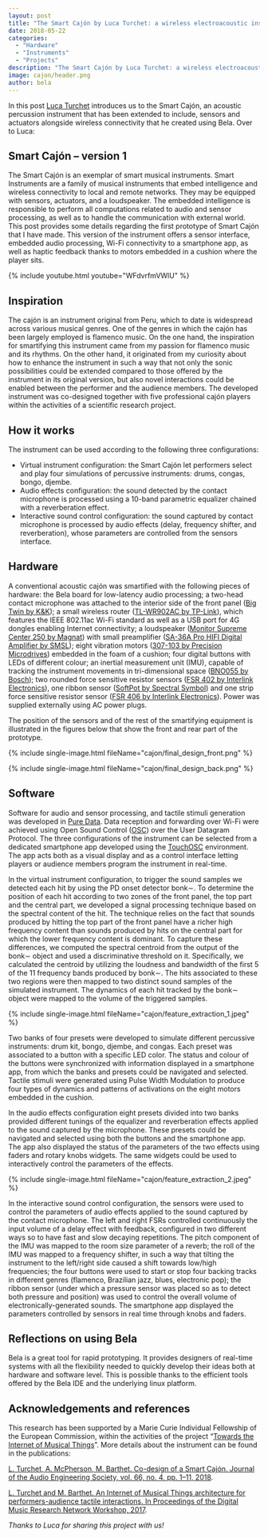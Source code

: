 ```yaml
---
layout: post
title: "The Smart Cajón by Luca Turchet: a wireless electroacoustic instrument"
date: 2018-05-22
categories:
  - "Hardware"
  - "Instruments"
  - "Projects"
description: "The Smart Cajón by Luca Turchet: a wireless electroacoustic instrument"
image: cajon/header.png
author: bela
---
```


In this post [Luca Turchet](http://www.lucaturchet.it/) introduces us to the Smart Cajón, an acoustic percussion instrument that has been extended to include, sensors and actuators alongside wireless connectivity that he created using Bela. Over to Luca:


## Smart Cajón – version 1

The Smart Cajón is an exemplar of smart musical instruments. Smart Instruments are a family of musical instruments that embed intelligence and wireless connectivity to local and remote networks. They may be equipped with sensors, actuators, and a loudspeaker. The embedded intelligence is responsible to perform all computations related to audio and sensor processing, as well as to handle the communication with external world.
This post provides some details regarding the first prototype of Smart Cajón that I have made. This version of the instrument offers a sensor interface, embedded audio processing, Wi-Fi connectivity to a smartphone app, as well as haptic feedback thanks to motors embedded in a cushion where the player sits.

{% include youtube.html youtube="WFdvrfmVWlU" %}


## Inspiration 

The cajón is an instrument original from Peru, which to date is widespread across various musical genres. One of the genres in which the cajón has been largely employed is flamenco music. On the one hand, the inspiration for smartifying this instrument came from my passion for flamenco music and its rhythms. On the other hand, it originated from my curiosity about how to enhance the instrument in such a way that not only the sonic possibilities could be extended compared to those offered by the instrument in its original version, but also novel interactions could be enabled between the performer and the audience members. 
The developed instrument was co-designed together with five professional cajón players within the activities of a scientific research project.



## How it works

The instrument can be used according to the following three configurations:

* Virtual instrument configuration: the Smart Cajón let performers select and play four simulations of percussive instruments: drums, congas, bongo, djembe. 
* Audio effects configuration: the sound detected by the contact microphone is processed using a 10-band parametric equalizer chained with a reverberation effect. 
* Interactive sound control configuration: the sound captured by contact microphone is processed by audio effects (delay, frequency shifter, and reverberation), whose parameters are controlled from the sensors interface.




## Hardware

A conventional acoustic cajón was smartified with the following pieces of hardware: the Bela board for low-latency audio processing; a two-head contact microphone was attached to the interior side of the front panel ([Big Twin by K&K](https://kksound.com/products/bigtwin.php)); a small wireless router ([TL-WR902AC by TP-Link](https://www.tp-link.com/us/download/TL-WR902AC.html)), which features the IEEE 802.11ac Wi-Fi standard as well as a USB port for 4G dongles enabling Internet connectivity; a loudspeaker ([Monitor Supreme Center 250 by Magnat](https://magnathifimuseum.wordpress.com/tag/monitor-supreme-center-250/)) with small preamplifier ([SA-36A Pro HIFI Digital Amplifier by SMSL](http://www.smsl-audio.com/productshow.asp?id=101)); eight vibration motors ([307-103 by Precision Microdrives](https://www.precisionmicrodrives.com/product/307-103-9mm-vibration-motor-25mm-type)) embedded in the foam of a cushion; four digital buttons with LEDs of different colour; an inertial measurement unit (IMU), capable of tracking the instrument movements in tri-dimensional space ([BNO055 by Bosch](https://www.bosch-sensortec.com/bst/products/all_products/bno055)); two rounded force sensitive resistor sensors ([FSR 402 by Interlink Electronics](https://www.interlinkelectronics.com/fsr-402)), one ribbon sensor ([SoftPot by Spectral Symbol](http://www.spectrasymbol.com/product/softpot/)) and one strip force sensitive resistor sensor ([FSR 406 by Interlink Electronics](https://www.interlinkelectronics.com/fsr-406)). Power was supplied externally using AC power plugs.

The position of the sensors and of the rest of the smartifying equipment is illustrated in the figures below that show the front and rear part of the prototype.


{% include single-image.html fileName="cajon/final_design_front.png" %}

{% include single-image.html fileName="cajon/final_design_back.png" %}


## Software

Software for audio and sensor processing, and tactile stimuli generation was developed in [Pure Data](https://puredata.info/). Data reception and forwarding over Wi-Fi were achieved using Open Sound Control ([OSC](http://opensoundcontrol.org/introduction-osc)) over the User Datagram Protocol. 
The three configurations of the instrument can be selected from a dedicated smartphone app developed using the [TouchOSC](https://hexler.net/software/touchosc) environment. The app acts both as a visual display and as a control interface letting players or audience members program the instrument in real-time.

In the virtual instrument configuration, to trigger the sound samples we detected each hit by using the PD onset detector bonk∼. To determine the position of each hit according to two zones of the front panel, the top part and the central part, we developed a signal processing technique based on the spectral content of the hit. The technique relies on the fact that sounds produced by hitting the top part of the front panel have a richer high frequency content than sounds produced by hits on the central part for which the lower frequency content is dominant. To capture these differences, we computed the spectral centroid from the output of the bonk∼ object and used a discriminative threshold on it. Specifically, we calculated the centroid by utilizing the loudness and bandwidth of the first 5 of the 11 frequency bands produced by bonk∼. The hits associated to these two regions were then mapped to two distinct sound samples of the simulated instrument. The dynamics of each hit tracked by the bonk∼ object were mapped to the volume of the triggered samples. 

{% include single-image.html fileName="cajon/feature_extraction_1.jpeg" %}

Two banks of four presets were developed to simulate different percussive instruments: drum kit, bongo, djembe, and congas. Each preset was associated to a button with a specific LED color. The status and colour of the buttons were synchronized with information displayed in a smartphone app, from which the banks and presets could be navigated and selected. 
Tactile stimuli were generated using Pulse Width Modulation to produce four types of dynamics and patterns of activations on the eight motors embedded in the cushion.

In the audio effects configuration eight presets divided into two banks provided different tunings of the equalizer and reverberation effects applied to the sound captured by the microphone. These presets could be navigated and selected using both the buttons and the smartphone app. The app also displayed the status of the parameters of the two effects using faders and rotary knobs widgets. The same widgets could be used to interactively control the parameters of the effects.

{% include single-image.html fileName="cajon/feature_extraction_2.jpeg" %}

In the interactive sound control configuration, the sensors were used to control the parameters of audio effects applied to the sound captured by the contact microphone. The left and right FSRs controlled continuously the input volume of a delay effect with feedback, configured in two different ways so to have fast and slow decaying repetitions. The pitch component of the IMU was mapped to the room size parameter of a reverb; the roll of the IMU was mapped to a frequency shifter, in such a way that tilting the instrument to the left/right side caused a shift towards low/high frequencies; the four buttons were used to start or stop four backing tracks in different genres (flamenco, Brazilian jazz, blues, electronic pop); the ribbon sensor (under which a pressure sensor was placed so as to detect both pressure and position) was used to control the overall volume of electronically-generated sounds. The smartphone app displayed the parameters controlled by sensors in real time through knobs and faders. 

## Reflections on using Bela

Bela is a great tool for rapid prototyping. It provides designers of real-time systems with all the flexibility needed to quickly develop their ideas both at hardware and software level. This is possible thanks to the efficient tools offered by the Bela IDE and the underlying linux platform.

## Acknowledgements and references
This research has been supported by a Marie Curie Individual Fellowship of the European Commission, within the activities of the project “[Towards the Internet of Musical Things](www.iomut.eu)”. More details about the instrument can be found in the publications:

[L. Turchet, A. McPherson, M. Barthet. Co-design of a Smart Cajón. Journal of the Audio Engineering Society, vol. 66, no. 4, pp. 1–11, 2018](https://www.researchgate.net/publication/322998685_Co-design_of_a_Smart_Cajon).

[L. Turchet and M. Barthet. An Internet of Musical Things architecture for performers-audience tactile interactions. In Proceedings of the Digital Music Research Network Workshop, 2017](https://www.researchgate.net/publication/321950946_An_Internet_of_Musical_Things_architecture_for_performers-audience_tactile_interactions).


*Thanks to Luca for sharing this project with us!*

